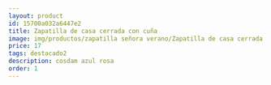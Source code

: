 ```yaml
---
layout: product
id: 15700a032a6447e2
title: Zapatilla de casa cerrada con cuña 
image: img/productos/zapatilla señora verano/Zapatilla de casa cerrada con cuña =17=destacado2=cosdam azul rosa.webp
price: 17
tags: destacado2
description: cosdam azul rosa
order: 1
---
```

